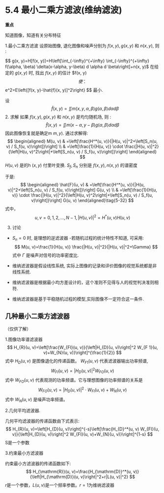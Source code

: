 

# 5.4 最小二乘方滤波(维纳滤波)

**重点**

知道图像，知道有关分布特征

1.最小二乘方滤波
设原始图像, 退化图像和噪声分别为 $f(x, y), g(x, y)$ 和 $n(x, y)$, 则 : 

$$
g(x, y)=H[f(x, y)]=H\left[\int_{-\infty}^{+\infty} \int_{-\infty}^{+\infty} f(\alpha, \beta) \delta(x-\alpha, y-\beta) d \alpha d \beta\right]+n(x, y)$ 在给定的 $g(x, y)$ 时, 找出 $f(x, y)$ 的估计 $f(x, y)
$$
使：
$$
e^2=E\left\{[f(x, y)-\hat{f}(x, y)]^2\right\}
$$
最小.

设
$$
\quad \hat{f}(x, y)=\iint m(x, y, \alpha, \beta) g(\alpha, \beta) d \alpha d \beta
$$
2. 求解
如果 $f(x, y), g(x, y)$ 和 $n(x, y)$ 是均匀随机场, 则 :
$$
\hat{f}(x, y)=\iint m(x-\alpha, y-\beta) g(\alpha, \beta) d \alpha d \beta
$$
因此图像恢复就是确定m $m, y)$. 通过求解得:
$$
\begin{aligned}
M(u, v) & =\left[\frac{H^*(u, v)}{|H(u, v)|^2+\left[S_n(u, v) / S_f(u, v)\right]}\right] \\
& =\left[\frac{1}{H(u, v)} \cdot \frac{|H(u, v)|^2}{\left|H(u, v)^2\right|+\left[S_n(u, v) / S_f(u, v)\right]}\right]
\end{aligned}
$$
$H(u, v)$ 是的h $(x, y)$ 付里叶变换.
$S_f, S_n$ 分别是 $f(x, y), n(x, y)$ 的谱密度

于是:
$$
\begin{aligned}
\hat{F}(u, v) & =\left[\frac{H^*(u, v)}{|H(u, v)|^2+\left[S_n(u, v) / S_f(u, v)\right]}\right] G(u, v) \\
& =\left[\frac{1}{H(u, v)} \cdot \frac{|H(u, v)|^2}{\left|H(u, v)^2\right|+\left[S_n(u, v) / S_f(u, v)\right]}\right] G(u, v)
\end{aligned}\tag{5-32}
$$
式中，
$$
u, v=0,1,2, \ldots, N-1,|H(u, v)|^2=H^*(u, v) H(u, v)
$$

3. 讨论
- $S_n=0$ 时, 是理想的逆滤波器
-若随机过程的统计特性不知道, 可采用:
$$
M(u, v)=\frac{1}{H(u, v)} \frac{|H(u, v)|^2}{|H(u, v)|^2+\Gamma}
$$
式中 $\Gamma$ 是噪声对信号的功率密度比.

- 维纳滤波器是假设线性系统, 实际上图像的记录和评价图像的视觉系统都是非线性系统.
- 维纳滤波器是根据最小均方差设计的，这个准则不见得与人的视觉判决准则相符.
- 维纳滤波器是基于平稳随机过程的模型,实际图像不一定符合这一条件.

## 几种最小二乘方滤波器

（仅供了解）

1.图像功率谱滤波器
$$
H_{R}(u, v)=\left[\frac{W_{FI}(u, v)}{\left|H_{D}(u, v)\right|^2 W_{F 1}(u, v)+W_{N}(u, v)}\right]^{\frac{1}{2}}
$$
式中 $H_{D}(u, v)$ 是图像退化的传递函数。 $W_{F 1}(u, v)$ 代表滤波器输出功率频谱,
$$
W_{FI}(u, v)=\left|H_{D}(u, v)\right|^2 W_{FO}(u, v)
$$
式中 $W_{FO}(u, v)$ 代表观测的功率频谱。它与理想图像的功率频谱的关系是
$$
W_{FO}(u, v)=\left|H_{D}(u, v)\right|^2 \cdot W_{FI}(u, v)+W_{N}(u, v)
$$
式中 $W_{N}(u, v)$ 是噪声功率频谱。

2.几何平均滤波器.

几何平均滤波器的传递函数由下式表示:
$$
H_{R}(u, v)=\left[H_{D}(u, v)\right]^{-s}\left[\frac{H_{D}^*(u, v) W_{FI}(u, v)}{\left|H_{D}(u, v)\right|^2 W_{FI}(u, v)+W_{N}(u, v)}\right]^{1-s}
$$
S是一个参数

3.约束最小方滤波器 

约束最小方滤波器的传递函数如下:
$$
H_{\mathrm{R}}(u, v)=\frac{H_{\mathrm{D}}^*(u, v)}{\left|H_{\mathrm{D}}(u, v)\right|^2+r|L(u, v)|^2}
$$
$r$是一个参数，$L(u,v)$是一个频率参数。$r=1$为维纳滤波器